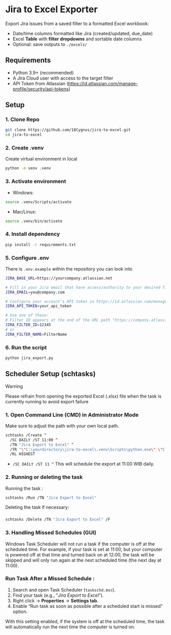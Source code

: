 # Jira to Excel Exporter

Export Jira issues from a saved filter to a formatted Excel workbook:
- Date/time columns formatted like Jira (created/updated, due_date)
- Excel **Table** with **filter dropdowns** and sortable date columns
- Optional: save outputs to `./excels/`

## Requirements
- Python 3.9+ (recommended)
- A Jira Cloud user with access to the target filter
- API Token from Atlassian (https://id.atlassian.com/manage-profile/security/api-tokens)

## Setup

### 1. Clone Repo
```bash
git clone https://github.com/18Cygnus/jira-to-excel.git
cd jira-to-excel
```
### 2. Create .venv
Create virtual environment in local
```bash
python -m venv .venv
```
### 3. Activate environment
- Windows:
```bash
source .venv/Scripts/activate
```
- Mac/Linux:
```bash
source .venv/bin/activate
```
### 4. Install dependency
```bash
pip install -r requirements.txt
```
### 5. Configure .env
There is `.env.example` within the repository you can look into
```bash
JIRA_BASE_URL=https://yourcompany.atlassian.net

# Fill in your Jira email that have access/authority to your desired filter
JIRA_EMAIL=you@company.com

# Configure your account's API token in https://id.atlassian.com/manage-profile/security/api-tokens
JIRA_API_TOKEN=your_api_token

# Use one of these:
# Filter ID appears at the end of the URL path "https://company.atlassian.net/issues/?filter=xxxxx"
JIRA_FILTER_ID=12345
# or
JIRA_FILTER_NAME=FilterName

```
### 6. Run the script
```bash
python jira_export.py
```

## Scheduler Setup (schtasks)

> [!WARNING]  
> Please refrain from opening the exported Excel (.xlsx) file when the task is currently running to avoid export failure

### 1. Open Command Line (CMD) in Administrator Mode
Make sure to adjust the path with your own local path.
```bash
schtasks /Create ^
  /SC DAILY /ST 11:00 ^
  /TN "Jira Export to Excel" ^
  /TR "\"C:\yourdirectory\jira-to-excel\.venv\Scripts\python.exe\" \"C:\yourdirectory\jira-to-excel\jira_export.py\" >> \"C:\yourdirectory\jira-to-excel\excels\run.log\" 2>&1" ^
  /RL HIGHEST
```
- `/SC DAILY /ST 11 ^` This will schedule the export at 11:00 WIB daily.

### 2. Running or deleting the task
Running the task :
```bash
schtasks /Run /TN "Jira Export to Excel"
```

Deleting the task if necessary:
### 
```bash
schtasks /Delete /TN "Jira Export to Excel" /F
```

### 3. Handling Missed Schedules (GUI)
Windows Task Scheduler will not run a task if the computer is off at the scheduled time. For example, if your task is set at 11:00, but your computer is powered off at that time and turned back on at 12:00, the task will be skipped and will only run again at the next scheduled time (the next day at 11:00).

### Run Task After a Missed Schedule :
1. Search and open Task Scheduler (`taskschd.msc`).
2. Find your task (e.g., "*Jira Export to Excel*").
3. Right click → **Properties** → **Settings tab**.
4. Enable “Run task as soon as possible after a scheduled start is missed” option.

With this setting enabled, if the system is off at the scheduled time, the task will automatically run the next time the computer is turned on.